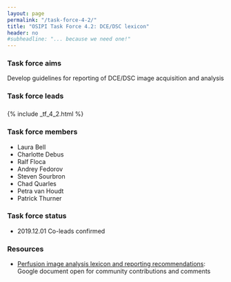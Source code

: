 ```yaml
---
layout: page
permalink: "/task-force-4-2/"
title: "OSIPI Task Force 4.2: DCE/DSC lexicon"
header: no
#subheadline: "... because we need one!"
---
```


### Task force aims

Develop guidelines for reporting of DCE/DSC image acquisition and analysis

### Task force leads
###  

{% include _tf_4_2.html %}

### Task force members 

- Laura Bell
- Charlotte Debus
- Ralf Floca
- Andrey Fedorov
- Steven Sourbron
- Chad Quarles
- Petra van Houdt
- Patrick Thurner

### Task force status  

- 2019.12.01 Co-leads confirmed

### Resources

* [Perfusion image analysis lexicon and reporting recommendations](http://bit.ly/perfusion-reporting): Google document open for community contributions and comments

